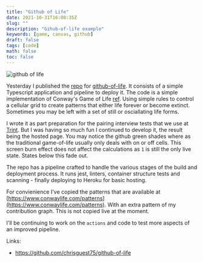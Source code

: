 ```yaml
---
title: "Github of Life"
date: 2021-10-31T16:08:35Z
slug: ""
description: "Gihub-of-life example"
keywords: [game, canvas, github]
draft: false
tags: [code]
math: false
toc: false
---
```

![github of life](/pages_example/github-of-life-screen.png)

Yesterday I published the [repo](https://github.com/chrisguest75/github-of-life) for [github-of-life](http://github-of-life.herokuapp.com/). It consists of a simple Typescript application and pipeline to deploy it.  The code is a simple implementation of Conway's Game of Life [ref](https://en.m.wikipedia.org/wiki/Conway%27s_Game_of_Life).  Using simple rules to control a cellular grid to create patterns that either life forever or become extinct.  Sometimes you may be left with a set of still or osciallating life forms.   

I wrote it as part preparation for the pairing interview tests that we use at [Trint](https://trint.com).  But I was having so much fun I continued to develop it, the result being the hosted page.  You may notice the github green shades where as the traditional game-of-life usually only deals with on or off cells.  This screen burn effect does not affect the calculations as `1` is still the only live state.  States below this fade out.   

The repo has a pipeline crafted to handle the various stages of the build and deployment process.  It runs jest, linters, container structure tests and scanning - finally deploying to Heroku for basic hosting.  

For convienience I've copied the patterns that are available at [https://www.conwaylife.com/patterns](https://www.conwaylife.com/patterns).  With an extra pattern of my contribution graph.  This is not copied live at the moment.
 
I'll be continuing to work on the `actions` and code to test more aspects of an improved pipeline.  


Links:  
* https://github.com/chrisguest75/github-of-life



